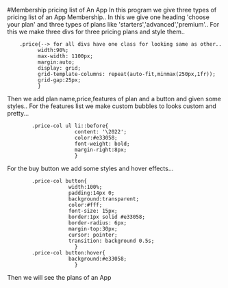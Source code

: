 #Membership pricing list of An App
In this program we give three types of pricing list of an App Membership..
In this we give one heading 'choose your plan' and three types of plans like 'starters','advanced','premium'..
For this we make three divs for three pricing plans and style them..


        .price{--> for all divs have one class for looking same as other..
              width:90%;
              max-width: 1100px;
              margin:auto;
              display: grid;
              grid-template-columns: repeat(auto-fit,minmax(250px,1fr));
              grid-gap:25px;
              }
              
              
              
Then we add plan name,price,features of plan and a button and given some styles..
For the features list we make custom bubbles to looks custom and pretty...
  
  
            .price-col ul li::before{
                          content: '\2022';
                          color:#e33058;
                          font-weight: bold;
                          margin-right:8px;
                          }

For the buy button we add some styles and hover effects...



            .price-col button{
                        width:100%;
                        padding:14px 0;
                        background:transparent;
                        color:#fff;  
                        font-size: 15px;
                        border:1px solid #e33058;
                        border-radius: 6px;
                        margin-top:30px;
                        cursor: pointer;
                        transition: background 0.5s;
                          }
            .price-col button:hover{
                        background:#e33058;
                          }
                          
                          
Then we will see the plans of an App
